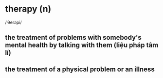 # therapy (n)

/ˈθerəpi/

## the treatment of problems with somebody's mental health by talking with them (liệu pháp tâm lí)

## the treatment of a physical problem or an illness